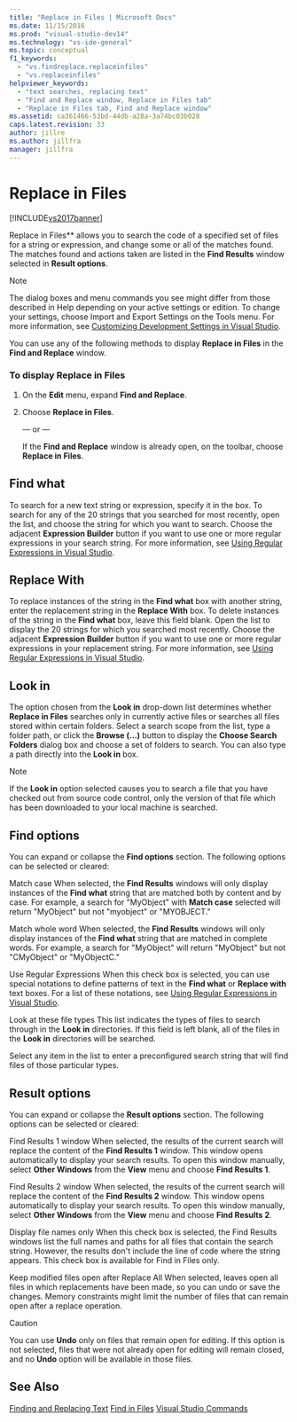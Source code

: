 ```yaml
---
title: "Replace in Files | Microsoft Docs"
ms.date: 11/15/2016
ms.prod: "visual-studio-dev14"
ms.technology: "vs-ide-general"
ms.topic: conceptual
f1_keywords:
  - "vs.findreplace.replaceinfiles"
  - "vs.replaceinfiles"
helpviewer_keywords:
  - "text searches, replacing text"
  - "Find and Replace window, Replace in Files tab"
  - "Replace in Files tab, Find and Replace window"
ms.assetid: ca361466-53bd-44db-a28a-3a74bc03b028
caps.latest.revision: 33
author: jillre
ms.author: jillfra
manager: jillfra
---
```

# Replace in Files
[!INCLUDE[vs2017banner](../includes/vs2017banner.md)]

Replace in Files** allows you to search the code of a specified set of files for a string or expression, and change some or all of the matches found. The matches found and actions taken are listed in the **Find Results** window selected in **Result options**.

> [!NOTE]
> The dialog boxes and menu commands you see might differ from those described in Help depending on your active settings or edition. To change your settings, choose Import and Export Settings on the Tools menu. For more information, see [Customizing Development Settings in Visual Studio](https://msdn.microsoft.com/22c4debb-4e31-47a8-8f19-16f328d7dcd3).

 You can use any of the following methods to display **Replace in Files** in the **Find and Replace** window.

### To display Replace in Files

1. On the **Edit** menu, expand **Find and Replace**.

2. Choose **Replace in Files**.

     — or —

     If the **Find and Replace** window is already open, on the toolbar, choose **Replace in Files**.

## Find what
 To search for a new text string or expression, specify it in the box. To search for any of the 20 strings that you searched for most recently, open the list, and choose the string for which you want to search. Choose the adjacent **Expression Builder** button if you want to use one or more regular expressions in your search string. For more information, see [Using Regular Expressions in Visual Studio](../ide/using-regular-expressions-in-visual-studio.md).

## Replace With
 To replace instances of the string in the **Find what** box with another string, enter the replacement string in the **Replace With** box. To delete instances of the string in the **Find what** box, leave this field blank. Open the list to display the 20 strings for which you searched most recently. Choose the adjacent **Expression Builder** button if you want to use one or more regular expressions in your replacement string. For more information, see [Using Regular Expressions in Visual Studio](../ide/using-regular-expressions-in-visual-studio.md).

## Look in
 The option chosen from the **Look in** drop-down list determines whether **Replace in Files** searches only in currently active files or searches all files stored within certain folders. Select a search scope from the list, type a folder path, or click the **Browse (...)** button to display the **Choose Search Folders** dialog box and choose a set of folders to search. You can also type a path directly into the **Look in** box.

> [!NOTE]
> If the **Look in** option selected causes you to search a file that you have checked out from source code control, only the version of that file which has been downloaded to your local machine is searched.

## Find options
 You can expand or collapse the **Find options** section. The following options can be selected or cleared:

 Match case
 When selected, the **Find Results** windows will only display instances of the **Find what** string that are matched both by content and by case. For example, a search for "MyObject" with **Match case** selected will return "MyObject" but not "myobject" or "MYOBJECT."

 Match whole word
 When selected, the **Find Results** windows will only display instances of the **Find what** string that are matched in complete words. For example, a search for "MyObject" will return "MyObject" but not "CMyObject" or "MyObjectC."

 Use Regular Expressions
 When this check box is selected, you can use special notations to define patterns of text in the **Find what** or **Replace with** text boxes. For a list of these notations, see [Using Regular Expressions in Visual Studio](../ide/using-regular-expressions-in-visual-studio.md).

 Look at these file types
 This list indicates the types of files to search through in the **Look in** directories. If this field is left blank, all of the files in the **Look in** directories will be searched.

 Select any item in the list to enter a preconfigured search string that will find files of those particular types.

## Result options
 You can expand or collapse the **Result options** section. The following options can be selected or cleared:

 Find Results 1 window
 When selected, the results of the current search will replace the content of the **Find Results 1** window. This window opens automatically to display your search results. To open this window manually, select **Other Windows** from the **View** menu and choose **Find Results 1**.

 Find Results 2 window
 When selected, the results of the current search will replace the content of the **Find Results 2** window. This window opens automatically to display your search results. To open this window manually, select **Other Windows** from the **View** menu and choose **Find Results 2**.

 Display file names only
 When this check box is selected, the Find Results windows list the full names and paths for all files that contain the search string. However, the results don't include the line of code where the string appears. This check box is available for Find in Files only.

 Keep modified files open after Replace All
 When selected, leaves open all files in which replacements have been made, so you can undo or save the changes. Memory constraints might limit the number of files that can remain open after a replace operation.

> [!CAUTION]
> You can use **Undo** only on files that remain open for editing. If this option is not selected, files that were not already open for editing will remain closed, and no **Undo** option will be available in those files.

## See Also
 [Finding and Replacing Text](../ide/finding-and-replacing-text.md)
 [Find in Files](../ide/find-in-files.md)
 [Visual Studio Commands](../ide/reference/visual-studio-commands.md)
